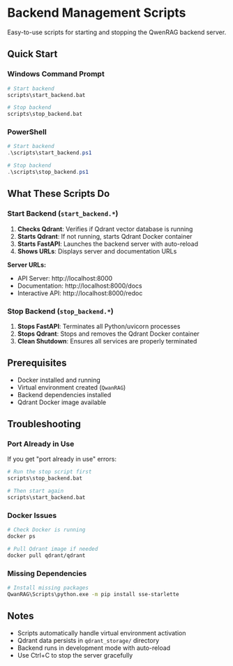 # Backend Management Scripts

Easy-to-use scripts for starting and stopping the QwenRAG backend server.

## Quick Start

### Windows Command Prompt
```bash
# Start backend
scripts\start_backend.bat

# Stop backend  
scripts\stop_backend.bat
```

### PowerShell
```powershell
# Start backend
.\scripts\start_backend.ps1

# Stop backend
.\scripts\stop_backend.ps1
```

## What These Scripts Do

### Start Backend (`start_backend.*`)
1. **Checks Qdrant**: Verifies if Qdrant vector database is running
2. **Starts Qdrant**: If not running, starts Qdrant Docker container
3. **Starts FastAPI**: Launches the backend server with auto-reload
4. **Shows URLs**: Displays server and documentation URLs

**Server URLs:**
- API Server: http://localhost:8000
- Documentation: http://localhost:8000/docs
- Interactive API: http://localhost:8000/redoc

### Stop Backend (`stop_backend.*`)
1. **Stops FastAPI**: Terminates all Python/uvicorn processes
2. **Stops Qdrant**: Stops and removes the Qdrant Docker container
3. **Clean Shutdown**: Ensures all services are properly terminated

## Prerequisites

- Docker installed and running
- Virtual environment created (`QwanRAG`)
- Backend dependencies installed
- Qdrant Docker image available

## Troubleshooting

### Port Already in Use
If you get "port already in use" errors:
```bash
# Run the stop script first
scripts\stop_backend.bat

# Then start again
scripts\start_backend.bat
```

### Docker Issues
```bash
# Check Docker is running
docker ps

# Pull Qdrant image if needed
docker pull qdrant/qdrant
```

### Missing Dependencies
```bash
# Install missing packages
QwanRAG\Scripts\python.exe -m pip install sse-starlette
```

## Notes

- Scripts automatically handle virtual environment activation
- Qdrant data persists in `qdrant_storage/` directory
- Backend runs in development mode with auto-reload
- Use Ctrl+C to stop the server gracefully
